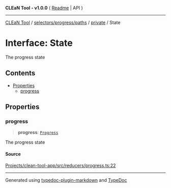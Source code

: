 **CLEaN Tool - v1.0.0** ( [Readme](../../../../../README.md) \| API )

***

[CLEaN Tool](../../../../../modules.md) / [selectors/progress/paths](../../README.md) / [private](../README.md) / State

# Interface: State

The progress state

## Contents

- [Properties](State.md#properties)
  - [progress](State.md#progress)

## Properties

### progress

> **progress**: [`Progress`](../../../../../reducers/progress/type-aliases/Progress.md)

The progress state

#### Source

[Projects/clean-tool-app/src/reducers/progress.ts:22](https://github.com/yuckyh/clean-tool-app/)

***

Generated using [typedoc-plugin-markdown](https://www.npmjs.com/package/typedoc-plugin-markdown) and [TypeDoc](https://typedoc.org/)
